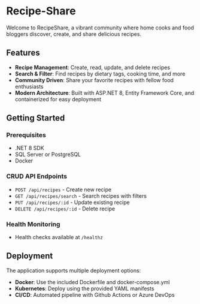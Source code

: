 # Recipe-Share

Welcome to RecipeShare, a vibrant community where home cooks and food bloggers discover, create, and share delicious recipes.


## Features

- **Recipe Management**: Create, read, update, and delete recipes
- **Search & Filter**: Find recipes by dietary tags, cooking time, and more
- **Community Driven**: Share your favorite recipes with fellow food enthusiasts
- **Modern Architecture**: Built with ASP.NET 8, Entity Framework Core, and containerized for easy deployment


## Getting Started

### Prerequisites

- .NET 8 SDK
- SQL Server or PostgreSQL
- Docker



### CRUD API Endpoints

- `POST /api/recipes` - Create new recipe
- `GET /api/recipes/search` - Search recipes with filters
- `PUT /api/recipes/:id` - Update existing recipe
- `DELETE /api/recipes/:id` - Delete recipe


### Health Monitoring

- Health checks available at `/healthz`

## Deployment

The application supports multiple deployment options:

- **Docker**: Use the included Dockerfile and docker-compose.yml
- **Kubernetes**: Deploy using the provided YAML manifests
- **CI/CD**: Automated pipeline with Github Actions or Azure DevOps


